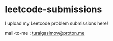 # leetcode-submissions
I upload my Leetcode problem submissions here!

mail-to-me : turalgasimov@proton.me
